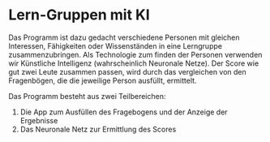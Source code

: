 # Lern-Gruppen mit KI

Das Programm ist dazu gedacht verschiedene Personen mit gleichen Interessen, Fähigkeiten oder Wissenständen in eine Lerngruppe zusammenzubringen. 
Als Technologie zum finden der Personen verwenden wir Künstliche Intelligenz (wahrscheinlich Neuronale Netze). 
Der Score wie gut zwei Leute zusammen passen, wird durch das vergleichen von den Fragenbögen, die die jeweilige Person ausfüllt, ermittelt.

Das Programm besteht aus zwei Teilbereichen: 
1. Die App zum Ausfüllen des Fragebogens und der Anzeige der Ergebnisse
2. Das Neuronale Netz zur Ermittlung des Scores

